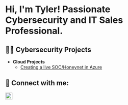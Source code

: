 <h1>Hi, I'm Tyler! Passionate Cybersecurity and IT Sales Professional. 

<h2>👨‍💻 Cybersecurity Projects</h2>

- <b>Cloud Projects</b>
  - [Creating a live SOC/Honeynet in Azure](https://github.com/tylerthompson1/Azure-SOC)

<h2> 🤳 Connect with me:</h2>

[<img align="left" alt="TylerThompson | LinkedIn" width="22px" src="https://cdn.jsdelivr.net/npm/simple-icons@v3/icons/linkedin.svg" />][linkedin]

[linkedin]: https://linkedin.com/in/ttylerthompson
